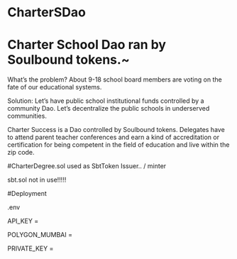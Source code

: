 # CharterSDao

# Charter School Dao ran by Soulbound tokens.~

What’s the problem? About 9-18 school board members are voting on the fate of our educational systems.

Solution: Let’s have public school institutional funds controlled by a community Dao. Let’s decentralize the public schools in underserved communities.

Charter Success is a Dao controlled by Soulbound tokens.
Delegates have to attend parent teacher conferences and earn a kind of accreditation or certification for being competent in the field of education and live within the zip code.


#CharterDegree.sol used as SbtToken Issuer.. / minter

sbt.sol not in use!!!!!


#Deployment

.env

API_KEY = 

POLYGON_MUMBAI = 

PRIVATE_KEY = 







